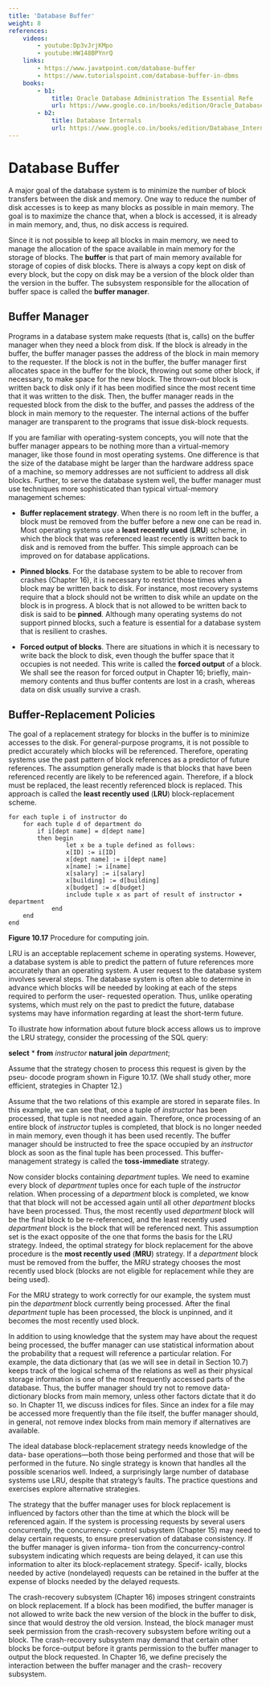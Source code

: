 ```yaml
---
title: 'Database Buffer'
weight: 8
references:
    videos:
        - youtube:Dp3vJrjKMpo
        - youtube:HW148BPYnrQ
    links:
        - https://www.javatpoint.com/database-buffer
        - https://www.tutorialspoint.com/database-buffer-in-dbms
    books:
        - b1:
            title: Oracle Database Administration The Essential Refe
            url: https://www.google.co.in/books/edition/Oracle_Database_Administration_The_Essen/WVC-R0gdl0kC?hl=en&gbpv=0&bsq=Database%20Buffer%20book
        - b2:
            title: Database Internals
            url: https://www.google.co.in/books/edition/Database_Internals/-l2vDwAAQBAJ?hl=en&gbpv=0
---
```


# Database Buffer

A major goal of the database system is to minimize the number of block transfers between the disk and memory. One way to reduce the number of disk accesses is to keep as many blocks as possible in main memory. The goal is to maximize the chance that, when a block is accessed, it is already in main memory, and, thus, no disk access is required.

Since it is not possible to keep all blocks in main memory, we need to manage the allocation of the space available in main memory for the storage of blocks. The **buffer** is that part of main memory available for storage of copies of disk blocks. There is always a copy kept on disk of every block, but the copy on disk may be a version of the block older than the version in the buffer. The subsystem responsible for the allocation of buffer space is called the **buffer manager**.

## Buffer Manager
Programs in a database system make requests (that is, calls) on the buffer manager when they need a block from disk. If the block is already in the buffer, the buffer manager passes the address of the block in main memory to the requester. If the block is not in the buffer, the buffer manager first allocates space in the buffer for the block, throwing out some other block, if necessary, to make space for the new block. The thrown-out block is written back to disk only if it has been modified since the most recent time that it was written to the disk. Then, the buffer manager reads in the requested block from the disk to the buffer, and passes the address of the block in main memory to the requester. The internal actions of the buffer manager are transparent to the programs that issue disk-block requests.

If you are familiar with operating-system concepts, you will note that the buffer manager appears to be nothing more than a virtual-memory manager, like those found in most operating systems. One difference is that the size of the database might be larger than the hardware address space of a machine, so memory addresses are not sufficient to address all disk blocks. Further, to serve the database system well, the buffer manager must use techniques more sophisticated than typical virtual-memory management schemes:

- **Buffer replacement strategy**. When there is no room left in the buffer, a block must be removed from the buffer before a new one can be read in. Most operating systems use a **least recently used** (**LRU**) scheme, in which the block that was referenced least recently is written back to disk and is removed from the buffer. This simple approach can be improved on for database applications.

- **Pinned blocks**. For the database system to be able to recover from crashes (Chapter 16), it is necessary to restrict those times when a block may be written back to disk. For instance, most recovery systems require that a block should not be written to disk while an update on the block is in progress. A block that is not allowed to be written back to disk is said to be **pinned**. Although many operating systems do not support pinned blocks, such a feature is essential for a database system that is resilient to crashes.

- **Forced output of blocks**. There are situations in which it is necessary to write back the block to disk, even though the buffer space that it occupies is not needed. This write is called the **forced output** of a block. We shall see the reason for forced output in Chapter 16; briefly, main-memory contents and thus buffer contents are lost in a crash, whereas data on disk usually survive a crash.

## Buffer-Replacement Policies

The goal of a replacement strategy for blocks in the buffer is to minimize accesses to the disk. For general-purpose programs, it is not possible to predict accurately which blocks will be referenced. Therefore, operating systems use the past pattern of block references as a predictor of future references. The assumption generally made is that blocks that have been referenced recently are likely to be referenced again. Therefore, if a block must be replaced, the least recently referenced block is replaced. This approach is called the **least recently used** (**LRU**) block-replacement scheme.  

```
for each tuple i of instructor do
    for each tuple d of department do
        if i[dept name] = d[dept name]
        then begin
                let x be a tuple defined as follows:
                x[ID] := i[ID]
                x[dept name] := i[dept name]
                x[name] := i[name]
                x[salary] := i[salary]
                x[building] := d[building]
                x[budget] := d[budget]
                include tuple x as part of result of instructor ✶ department
            end
    end
end
```

**Figure 10.17** Procedure for computing join.

LRU is an acceptable replacement scheme in operating systems. However, a database system is able to predict the pattern of future references more accurately than an operating system. A user request to the database system involves several steps. The database system is often able to determine in advance which blocks will be needed by looking at each of the steps required to perform the user- requested operation. Thus, unlike operating systems, which must rely on the past to predict the future, database systems may have information regarding at least the short-term future.

To illustrate how information about future block access allows us to improve the LRU strategy, consider the processing of the SQL query:

**select** \* 
**from** _instructor_ **natural join** _department_;

Assume that the strategy chosen to process this request is given by the pseu- docode program shown in Figure 10.17. (We shall study other, more efficient, strategies in Chapter 12.)

Assume that the two relations of this example are stored in separate files. In this example, we can see that, once a tuple of _instructor_ has been processed, that tuple is not needed again. Therefore, once processing of an entire block of _instructor_ tuples is completed, that block is no longer needed in main memory, even though it has been used recently. The buffer manager should be instructed to free the space occupied by an _instructor_ block as soon as the final tuple has been processed. This buffer-management strategy is called the **toss-immediate** strategy.

Now consider blocks containing _department_ tuples. We need to examine every block of _department_ tuples once for each tuple of the _instructor_ relation. When processing of a _department_ block is completed, we know that that block will not be accessed again until all other _department_ blocks have been processed. Thus, the most recently used _department_ block will be the final block to be re-referenced, and the least recently used _department_ block is the block that will be referenced next. This assumption set is the exact opposite of the one that forms the basis for the LRU strategy. Indeed, the optimal strategy for block replacement for the above procedure is the **most recently used** (**MRU**) strategy. If a _department_ block must be removed from the buffer, the MRU strategy chooses the most recently used block (blocks are not eligible for replacement while they are being used).

For the MRU strategy to work correctly for our example, the system must pin the _department_ block currently being processed. After the final _department_ tuple has been processed, the block is unpinned, and it becomes the most recently used block.

In addition to using knowledge that the system may have about the request being processed, the buffer manager can use statistical information about the probability that a request will reference a particular relation. For example, the data dictionary that (as we will see in detail in Section 10.7) keeps track of the logical schema of the relations as well as their physical storage information is one of the most frequently accessed parts of the database. Thus, the buffer manager should try not to remove data-dictionary blocks from main memory, unless other factors dictate that it do so. In Chapter 11, we discuss indices for files. Since an index for a file may be accessed more frequently than the file itself, the buffer manager should, in general, not remove index blocks from main memory if alternatives are available.

The ideal database block-replacement strategy needs knowledge of the data- base operations—both those being performed and those that will be performed in the future. No single strategy is known that handles all the possible scenarios well. Indeed, a surprisingly large number of database systems use LRU, despite that strategy’s faults. The practice questions and exercises explore alternative strategies.

The strategy that the buffer manager uses for block replacement is influenced by factors other than the time at which the block will be referenced again. If the system is processing requests by several users concurrently, the concurrency- control subsystem (Chapter 15) may need to delay certain requests, to ensure preservation of database consistency. If the buffer manager is given informa- tion from the concurrency-control subsystem indicating which requests are being delayed, it can use this information to alter its block-replacement strategy. Specif- ically, blocks needed by active (nondelayed) requests can be retained in the buffer at the expense of blocks needed by the delayed requests.

The crash-recovery subsystem (Chapter 16) imposes stringent constraints on block replacement. If a block has been modified, the buffer manager is not allowed to write back the new version of the block in the buffer to disk, since that would destroy the old version. Instead, the block manager must seek permission from the crash-recovery subsystem before writing out a block. The crash-recovery subsystem may demand that certain other blocks be force-output before it grants permission to the buffer manager to output the block requested. In Chapter 16, we define precisely the interaction between the buffer manager and the crash- recovery subsystem.

